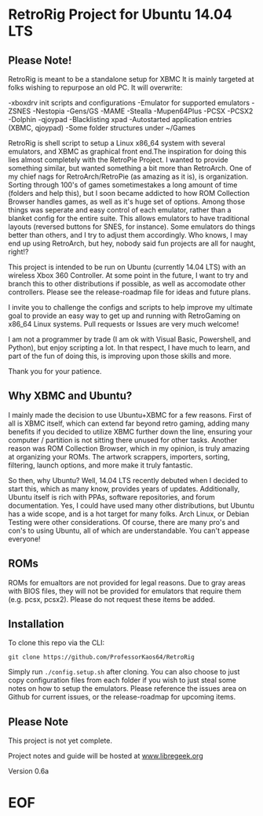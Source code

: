 RetroRig Project for Ubuntu 14.04 LTS
===================================================

## Please Note!

RetroRig is meant to be a standalone setup for XBMC
It is mainly targeted at folks wishing to repurpose an old PC. It will overwrite:

-xboxdrv init scripts and configurations
-Emulator for supported emulators
	-ZSNES
	-Nestopia
	-Gens/GS
	-MAME
	-Stealla
	-Mupen64Plus
	-PCSX
	-PCSX2
	-Dolphin
-qjoypad
-Blacklisting xpad
-Autostarted application entries (XBMC, qjoypad)
-Some folder structures under ~/Games

RetroRig is shell script to setup a Linux x86_64 system  with several emulators, and XBMC as graphical 
front end.The inspiration for doing this lies almost completely with the RetroPie Project. I wanted to provide
something similar, but wanted something a bit more than RetroArch. One of my chief nags for RetroArch/RetroPie 
(as amazing as it is), is organization. Sorting through 100's of games sometimestakes a long amount of time 
(folders and help this), but I soon became addicted to how ROM Collection Browser handles games, as well as 
it's huge set of options. Among those things was seperate and easy control of each emulator, rather than a 
blanket config for the entire suite. This allows emulators to have traditional layouts (reversed buttons
for SNES, for instance). Some emulators do things better than others, and I try to adjust them accordingly. 
Who knows, I may end up using RetroArch, but hey, nobody said fun projects are all for naught, right!?

This project is intended to be run on Ubuntu (currently 14.04 LTS) with an wireless Xbox 360 Controller. 
At some point in the future, I want to try and branch this to other distributions if possible, as well
as accomodate other controllers. Please see the release-roadmap file for ideas and future plans. 

I invite you to challenge the configs and scripts to help improve my ultimate goal to provide
an easy way to get up and running with RetroGaming on x86_64 Linux systems. Pull requests or
Issues are very much welcome!

I am not a programmer by trade (I am ok with Visual Basic, Powershell, and Python), but enjoy scripting a
lot. In that respect, I have much to learn, and part of the fun of doing this, is improving upon those
skills and more.

Thank you for your patience.

## Why XBMC and Ubuntu?

I mainly made the decision to use Ubuntu+XBMC for a few reasons. First of all is XBMC itself, which can
extend far beyond retro gaming, adding many benefits if you decided to utilize XBMC further down the 
line, ensuring your computer / partition is not sitting there unused for other tasks. Another reason
was ROM Collection Browser, which in my opinion, is truly amazing at organizing your ROMs. The artwork
scrappers, importers, sorting, filtering, launch options, and more make it truly fantastic.

So then, why Ubuntu? Well, 14.04 LTS recently debuted when I decided to start this, which as many know,
provides years of updates. Additionally, Ubuntu itself is rich with PPAs, software repositories, and
forum documentation. Yes, I could have used many other distributions, but Ubuntu has a wide scope,
and is a hot target for many folks. Arch Linux, or Debian Testing were other considerations. Of course, 
there are many pro's and con's to using Ubuntu, all of which are understandable. You can't appease 
everyone!

## ROMs

ROMs for emualtors are not provided for legal reasons. Due to gray areas with BIOS files, they will
not be provided for emulators that require them (e.g. pcsx, pcsx2). Please do not request these
items be added.

## Installation

To clone this repo via the CLI:

`git clone https://github.com/ProfessorKaos64/RetroRig` 

Simply run `./config.setup.sh` after cloning.  You can also choose to just copy configuration files
from each folder if you wish to just steal some notes on how to setup the emulators. Please 
reference the issues area on Github for current issues, or the release-roadmap for upcoming 
items.


## Please Note

This project is not yet complete. 

Project notes and guide will be hosted at www.libregeek.org

Version 0.6a

# EOF #

